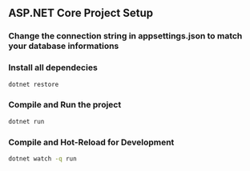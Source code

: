 ## ASP.NET Core Project Setup

### Change the connection string in appsettings.json to match your database informations

### Install all dependecies

```sh
dotnet restore
```
### Compile and Run the project
```sh
dotnet run
```

### Compile and Hot-Reload for Development

```sh
dotnet watch -q run
```
